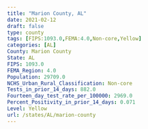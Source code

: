 ```yaml
---
title: "Marion County, AL"
date: 2021-02-12
draft: false
type: county
tags: [FIPS:1093.0,FEMA:4.0,Non-core,Yellow]
categories: [AL]
County: Marion County
State: AL
FIPS: 1093.0
FEMA_Region: 4.0
Population: 29709.0
NCHS_Urban_Rural_Classification: Non-core
Tests_in_prior_14_days: 882.0
Fourteen_day_test_rate_per_100000: 2969.0
Percent_Positivity_in_prior_14_days: 0.071
Level: Yellow
url: /states/AL/marion-county
---
```



